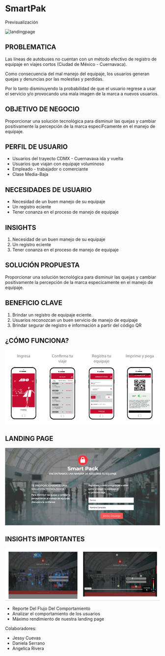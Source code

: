 # SmartPak

Previsualización

![landingpage](https://user-images.githubusercontent.com/31232183/38585872-15895644-3ce1-11e8-9770-0bc7b4451e03.jpg)

## PROBLEMATICA

Las líneas de autobuses no cuentan con un método efectivo de registro de equipaje en viajes cortos (Ciudad de México - Cuernavaca).

Como consecuencia del mal manejo del equipaje, los usuarios generan quejas y denuncias por las molestias y perdidas.

Por lo tanto disminuyendo la probabilidad de que el usuario regrese a usar el servicio y/o provocando una mala imagen de la marca a nuevos usuarios.


## OBJETIVO DE NEGOCIO

Proporcionar una solución tecnológica para
disminuir las quejas y cambiar positivamente la
percepción de la marca especíFcamente en el
manejo de equipaje.

## PERFIL DE USUARIO

* Usuarios del trayecto CDMX - Cuernavava ida y vuelta
* Usuarios que viajan con equipaje voluminoso
* Empleado - trabajador o comerciante
* Clase Media-Baja

## NECESIDADES DE USUARIO
- Necesidad de un buen manejo de su equipaje
- Un registro eciente
- Tener conanza en el proceso de manejo de
equipaje


## INSIGHTS

1. Necesidad de un buen manejo de su equipaje
2. Un registro eciente
3. Tener conanza en el proceso de manejo de
equipaje

## SOLUCIÓN PROPUESTA
Proporcionar una solución tecnológica para
disminuir las quejas y cambiar positivamente la
percepción de la marca especícamente en el
manejo de equipaje.

## BENEFICIO CLAVE

1. Brindar un registro de equipaje eciente.
2. Usuarios reconozcan un buen servicio de
manejo de equipaje
3. Brindar segurar de registro e información a
partir del código QR

## ¿CÓMO FUNCIONA?
![flujo.png](flujo.png)

## LANDING PAGE
![landing.png](landing.png)

## INSIGHTS IMPORTANTES
![insights.png](insights.png)

* Reporte Del Flujo Del Comportamiento
* Analizar el comportamiento de los usuarios
* Máximo rendimiento de nuestra landing page

Colaboradores:

* Jessy Cuevas
* Daniela Serrano
* Angelica Rivera
